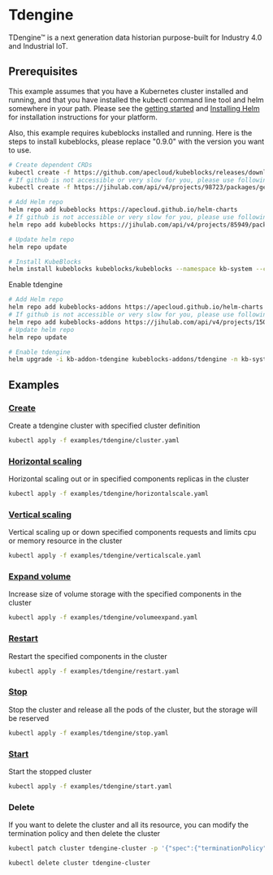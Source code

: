 # Tdengine

TDengine™ is a next generation data historian purpose-built for Industry 4.0 and Industrial IoT.

## Prerequisites

This example assumes that you have a Kubernetes cluster installed and running, and that you have installed the kubectl command line tool and helm somewhere in your path. Please see the [getting started](https://kubernetes.io/docs/setup/)  and [Installing Helm](https://helm.sh/docs/intro/install/) for installation instructions for your platform.

Also, this example requires kubeblocks installed and running. Here is the steps to install kubeblocks, please replace "0.9.0" with the version you want to use.
```bash
# Create dependent CRDs
kubectl create -f https://github.com/apecloud/kubeblocks/releases/download/v0.9.0/kubeblocks_crds.yaml
# If github is not accessible or very slow for you, please use following command instead
kubectl create -f https://jihulab.com/api/v4/projects/98723/packages/generic/kubeblocks/v0.9.0/kubeblocks_crds.yaml

# Add Helm repo 
helm repo add kubeblocks https://apecloud.github.io/helm-charts
# If github is not accessible or very slow for you, please use following repo instead
helm repo add kubeblocks https://jihulab.com/api/v4/projects/85949/packages/helm/stable

# Update helm repo
helm repo update

# Install KubeBlocks
helm install kubeblocks kubeblocks/kubeblocks --namespace kb-system --create-namespace --version="0.9.0"
```
Enable tdengine
```bash
# Add Helm repo 
helm repo add kubeblocks-addons https://apecloud.github.io/helm-charts
# If github is not accessible or very slow for you, please use following repo instead
helm repo add kubeblocks-addons https://jihulab.com/api/v4/projects/150246/packages/helm/stable
# Update helm repo
helm repo update

# Enable tdengine 
helm upgrade -i kb-addon-tdengine kubeblocks-addons/tdengine -n kb-system  
``` 

## Examples

### [Create](./../../examples/tdengine/cluster.yaml) 
Create a tdengine cluster with specified cluster definition 
```bash
kubectl apply -f examples/tdengine/cluster.yaml
```

### [Horizontal scaling](./../../examples/tdengine/horizontalscale.yaml)
Horizontal scaling out or in specified components replicas in the cluster
```bash
kubectl apply -f examples/tdengine/horizontalscale.yaml
```

### [Vertical scaling](./../../examples/tdengine/verticalscale.yaml)
Vertical scaling up or down specified components requests and limits cpu or memory resource in the cluster
```bash
kubectl apply -f examples/tdengine/verticalscale.yaml
```

### [Expand volume](./../../examples/tdengine/volumeexpand.yaml)
Increase size of volume storage with the specified components in the cluster
```bash
kubectl apply -f examples/tdengine/volumeexpand.yaml
```

### [Restart](./../../examples/tdengine/restart.yaml)
Restart the specified components in the cluster
```bash
kubectl apply -f examples/tdengine/restart.yaml
```

### [Stop](./../../examples/tdengine/stop.yaml)
Stop the cluster and release all the pods of the cluster, but the storage will be reserved
```bash
kubectl apply -f examples/tdengine/stop.yaml
```

### [Start](./../../examples/tdengine/start.yaml)
Start the stopped cluster
```bash
kubectl apply -f examples/tdengine/start.yaml
```

### Delete
If you want to delete the cluster and all its resource, you can modify the termination policy and then delete the cluster
```bash
kubectl patch cluster tdengine-cluster -p '{"spec":{"terminationPolicy":"WipeOut"}}' --type="merge"

kubectl delete cluster tdengine-cluster
```
